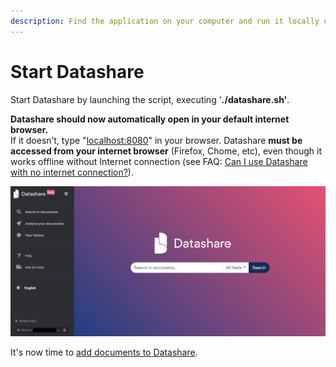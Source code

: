 ```yaml
---
description: Find the application on your computer and run it locally on your browser.
---
```


# Start Datashare

Start Datashare by launching the script, executing '**./datashare.sh'**.

**Datashare should now automatically open in your default internet browser.** \
If it doesn’t, type "[localhost:8080](http://localhost:8080)" in your browser. Datashare **must be accessed from your internet browser** (Firefox, Chome, etc), even though it works offline without Internet connection (see FAQ: [Can I use Datashare with no internet connection?](https://icij.gitbook.io/datashare/faq-general/can-i-use-datashare-with-no-internet-connection)).

![](<../../.gitbook/assets/Screenshot 2019-08-13 at 10.21.55.png>)

It's now time to [add documents to Datashare](https://icij.gitbook.io/datashare/linux/add-documents-to-datashare-on-linux).
